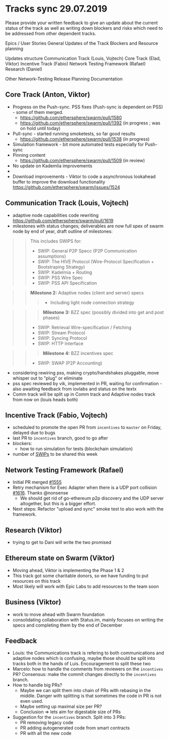 Tracks sync 29.07.2019
=======
Please provide your written feedback to give an update about the current status of the track as well as writing down blockers and risks which need to be addressed from other dependent tracks.

Epics / User Stories
General Updates of the Track
Blockers and Resource planning

Updates structure
Communication Track (Louis, Vojtech)
Core Track (Elad, Viktor)
Incentive Track (Fabio)
Network Testing Framework (Rafael)
Research (Daniel)

Other
Network-Testing 
Release Planning
Documentation

## Core Track (Anton, Viktor)
- Progress on the Push-sync. PSS fixes (Push-sync is dependent on PSS) - some of them merged.
    - https://github.com/ethersphere/swarm/pull/1580
    - https://github.com/ethersphere/swarm/pull/1392 (in progress ; was on hold until today)
- Pull-sync - started running smoketests, so far good results
    - https://github.com/ethersphere/swarm/pull/1538 (in progress)
- Simulation framework - bit more automated tests especially for Push-sync
- Pinning content
    - https://github.com/ethersphere/swarm/pull/1509 (in review)
- No update on Kademlia improvements
- 
- Download improvements - Viktor to code a asynchronous lookahead buffer to improve the download functionality https://github.com/ethersphere/swarm/issues/1524


## Communication Track (Louis, Vojtech)

- adaptive node capabilities code rewriting https://github.com/ethersphere/swarm/pull/1619
- milestones with status changes; deliverables are now full spex of swarm node by end of year, draft outline of milestones:
> > This includes SWIPS for:
> >    - SWIP: General P2P Specc (P2P Communication assumptions)
> >    - SWIP: The HIVE Protocol (Wire-Protocol Specification + Bootstraping Strategy)
> >    - SWIP: Kadelmia + Routing
> >    - SWIP: PSS Wire Spec
> >    - SWIP: PSS API Specification

> > **Milestone 2:** Adaptive nodes (client and server) specs
> >> - Including light node connection strategy

> >> **Milestone 3:** BZZ spec (possibly divided into get and post phases)
> >    - SWIP: Retrieval Wire-specification / Fetching
> >    - SWIP: Stream Protocol
> >    - SWIP: Syncing Protocol
> >    - SWIP: HTTP Interface

> >> **Milestone 4:** BZZ incentives spec
> >    - SWIP: SWAP (P2P Accounting)
- considering rewiring pss, making crypto/handshakes pluggable, move whisper out to "plug" or eliminate
- pss spec reviewed by vik, implemented in PR, waiting for confirmation - also awaiting feedback from iovlabs and status on the textx
- Comm track will be split up in Comm track and Adaptive nodes track from now on (louis heads both)

## Incentive Track (Fabio, Vojtech)
- scheduled to promote the open PR from `incentives` to `master` on Friday, delayed due to bugs
- last PR to `incentives` branch, good to go after
- blockers:
    - how to run simulation for tests (blockchain simulation)
- number of [SWIPs](https://docs.google.com/document/d/1U7lMvB7ySYaiynrXd0me6NUwWeG1r2T57pi9E46O5kM/edit?usp=sharing) to be shared this week

## Network Testing Framework (Rafael)

- Initial PR merged [#1555](https://github.com/ethersphere/swarm/pull/1555)
- Retry mechanism for Exec Adapter when there is a UDP port collision [#1616](https://github.com/ethersphere/swarm/pull/1616). Thanks @nonsense
    - We should get rid of go-ethereum p2p discovery and the UDP server altogether, but this is a bigger effort.
- Next steps: Refactor "upload and sync" smoke test to also work with the framework.

## Research (Viktor)
- trying to get to Dani will write the two promised

## Ethereum state on Swarm (Viktor)
- Moving ahead, Viktor is implementing the Phase 1 & 2
- This track got some charitable donors, so we have funding to put resources on this track
- Most likely will work with Epic Labs to add resources to the team soon

## Business (Viktor)
- work to move ahead with Swarm foundation
- consolidating collaboration with Status.im, mainly focuses on writing the specs and completing them by the end of December

## Feedback
- Louis: the Communications track is refering to both communications and adaptive nodes which is confusing, maybe those should be split into tracks both in the hands of Luis. Encouragement to split these two
- Marcelo: how to handle the comments from reviewers on the `incentives` PR? Consensus: make the commit changes directly to the `incentives` branch. 
- How to handle big PRs?
    - Maybe we can split them into chain of PRs with rebasing in the middle. Danger with splitting is that sometimes the code in PR is not even used.
    - Maybe setting up maximal size per PR?
    - Conclusion => lets aim for digestable size of PRs
- Suggestion for the `incentives` branch. Split into 3 PRs:
    - PR removing legacy code
    - PR adding autogenerated code from smart contracts
    - PR with all the new code
